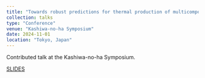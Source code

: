 ```yaml
---
title: "Towards robust predictions for thermal production of multicomponent dark matter"
collection: talks
type: "Conference"
venue: "Kashiwa-no-ha Symposium"
date: 2024-11-01
location: "Tokyo, Japan"
---
```


Contributed talk at the Kashiwa-no-ha Symposium.

[SLIDES](http://ahryczuk.github.io/files/talks/Kashiwa2024.pdf)
